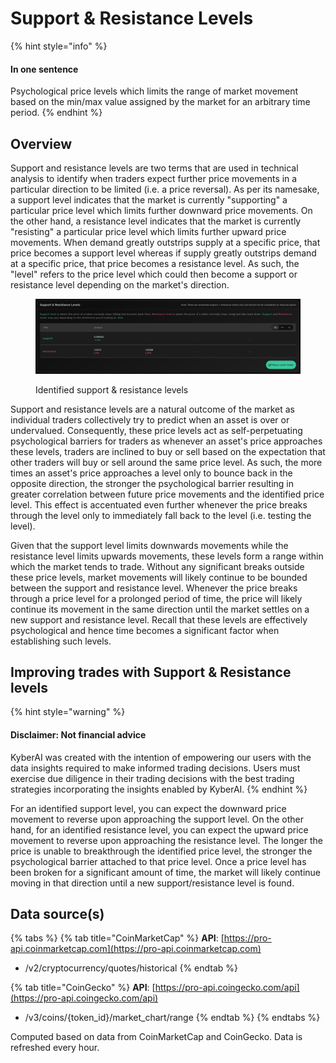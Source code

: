 # Support & Resistance Levels

{% hint style="info" %}
#### In one sentence

Psychological price levels which limits the range of market movement based on the min/max value assigned by the market for an arbitrary time period.
{% endhint %}

## Overview

Support and resistance levels are two terms that are used in technical analysis to identify when traders expect further price movements in a particular direction to be limited (i.e. a price reversal). As per its namesake, a support level indicates that the market is currently "supporting" a particular price level which limits further downward price movements. On the other hand, a resistance level indicates that the market is currently "resisting" a particular price level which limits further upward price movements. When demand greatly outstrips supply at a specific price, that price becomes a support level whereas if supply greatly outstrips demand at a specific price, that price becomes a resistance level. As such, the "level" refers to the price level which could then become a support or resistance level depending on the market's direction.

<figure><img src="../../../../.gitbook/assets/image (167).png" alt=""><figcaption><p>Identified support &#x26; resistance levels</p></figcaption></figure>

Support and resistance levels are a natural outcome of the market as individual traders collectively try to predict when an asset is over or undervalued. Consequently, these price levels act as self-perpetuating psychological barriers for traders as whenever an asset's price approaches these levels, traders are inclined to buy or sell based on the expectation that other traders will buy or sell around the same price level. As such, the more times an asset's price approaches a level only to bounce back in the opposite direction, the stronger the psychological barrier resulting in greater correlation between future price movements and the identified price level. This effect is accentuated even further whenever the price breaks through the level only to immediately fall back to the level (i.e. testing the level).

Given that the support level limits downwards movements while the resistance level limits upwards movements, these levels form a range within which the market tends to trade. Without any significant breaks outside these price levels, market movements will likely continue to be bounded between the support and resistance level. Whenever the price breaks through a price level for a prolonged period of time, the price will likely continue its movement in the same direction until the market settles on a new support and resistance level. Recall that these levels are effectively psychological and hence time becomes a significant factor when establishing such levels.

## Improving trades with Support & Resistance levels

{% hint style="warning" %}
#### Disclaimer: Not financial advice

KyberAI was created with the intention of empowering our users with the data insights required to make informed trading decisions. Users must exercise due diligence in their trading decisions with the best trading strategies incorporating the insights enabled by KyberAI.
{% endhint %}

For an identified support level, you can expect the downward price movement to reverse upon approaching the support level. On the other hand, for an identified resistance level, you can expect the upward price movement to reverse upon approaching the resistance level. The longer the price is unable to breakthrough the identified price level, the stronger the psychological barrier attached to that price level. Once a price level has been broken for a significant amount of time, the market will likely continue moving in that direction until a new support/resistance level is found.

## Data source(s)

{% tabs %}
{% tab title="CoinMarketCap" %}
**API**: [https://pro-api.coinmarketcap.com](https://pro-api.coinmarketcap.com)

* /v2/cryptocurrency/quotes/historical
{% endtab %}

{% tab title="CoinGecko" %}
**API**: [https://pro-api.coingecko.com/api](https://pro-api.coingecko.com/api)

* /v3/coins/{token\_id}/market\_chart/range
{% endtab %}
{% endtabs %}

Computed based on data from CoinMarketCap and CoinGecko. Data is refreshed every hour.

